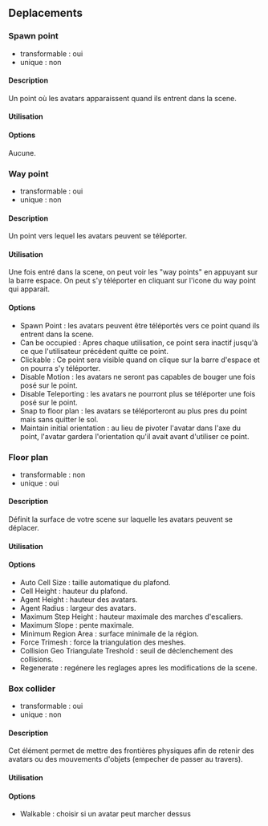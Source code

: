 ## Deplacements

### Spawn point
- transformable : oui
- unique : non

#### Description
Un point où les avatars apparaissent quand ils entrent dans la scene.

#### Utilisation

#### Options
Aucune.

### Way point
- transformable : oui
- unique : non

#### Description
Un point vers lequel les avatars peuvent se téléporter.

#### Utilisation
Une fois entré dans la scene, on peut voir les "way points" en appuyant sur la barre espace. On peut s'y téléporter en cliquant sur l'icone du way point qui apparait.

#### Options
* Spawn Point : les avatars peuvent être téléportés vers ce point quand ils entrent dans la scene.
* Can be occupied : Apres chaque utilisation, ce point sera inactif jusqu'à ce que l'utilisateur précédent quitte ce point.
* Clickable : Ce point sera visible quand on clique sur la barre d'espace et on pourra s'y téléporter.
* Disable Motion : les avatars ne seront pas capables de bouger une fois posé sur le point.
* Disable Teleporting : les avatars ne pourront plus se téléporter une fois posé sur le point.
* Snap to floor plan : les avatars se téléporteront au plus pres du point mais sans quitter le sol.
* Maintain initial orientation : au lieu de pivoter l'avatar dans l'axe du point, l'avatar gardera l'orientation qu'il avait avant d'utiliser ce point.

### Floor plan
- transformable : non
- unique : oui

#### Description
Définit la surface de votre scene sur laquelle les avatars peuvent se déplacer.

#### Utilisation

#### Options
* Auto Cell Size : taille automatique du plafond.
* Cell Height : hauteur du plafond.
* Agent Height : hauteur des avatars.
* Agent Radius : largeur des avatars.
* Maximum Step Height : hauteur maximale des marches d'escaliers.
* Maximum Slope : pente maximale.
* Minimum Region Area : surface minimale de la région.
* Force Trimesh : force la triangulation des meshes.
* Collision Geo Triangulate Treshold : seuil de déclenchement des collisions.
* Regenerate : regénere les reglages apres les modifications de la scene.

### Box collider
- transformable : oui
- unique : non

#### Description
Cet élément permet de mettre des frontières physiques afin de retenir des avatars ou des mouvements d'objets (empecher de passer au travers).

#### Utilisation

#### Options
* Walkable : choisir si un avatar peut marcher dessus
